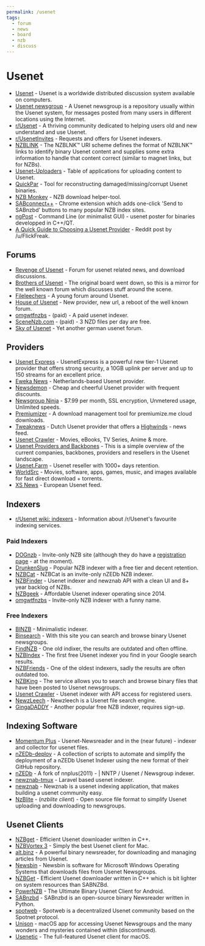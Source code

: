 ```yaml
---
permalink: /usenet
tags:
  - forum
  - news
  - board
  - nzb
  - discuss
---
```


# Usenet

- [Usenet](https://en.wikipedia.org/wiki/Usenet) - Usenet is a worldwide distributed discussion system available on computers.
- [Usenet newsgroup](https://en.wikipedia.org/wiki/Usenet_newsgroup) - A Usenet newsgroup is a repository usually within the Usenet system, for messages posted from many users in different locations using the Internet.
- [r/Usenet](https://www.reddit.com/r/Usenet) - A thriving community dedicated to helping users old and new understand and use Usenet.
- [r/UsenetInvites](https://www.reddit.com/r/UsenetInvites) - Requests and offers for Usenet indexers.
- [NZBLINK](https://nzblnk.info/) - The NZBLNK™ URI scheme defines the format of NZBLNK™ links to identify binary Usenet content and supplies some extra information to handle that content correct (similar to magnet links, but for NZBs).
- [Usenet-Uploaders](https://github.com/animetosho/Nyuu/wiki/Usenet-Uploaders) - Table of applications for uploading content to Usenet.
- [QuickPar](http://www.quickpar.org.uk/index.htm) - Tool for reconstructing damaged/missing/corrupt Usenet binaries.
- [NZB Monkey](https://nzblnk.info/nzb-monkey/) - NZB download helper-tool.
- [SABconnect++](https://github.com/gboudreau/sabconnectplusplus) - Chrome extension which adds one-click 'Send to SABnzbd' buttons to many popular NZB index sites.
- [ngPost](https://github.com/mbruel/ngPost) - Command Line (or minimalist GUI) - usenet poster for binaries developped in C++/QT.
- [A Quick Guide to Choosing a Usenet Provider](https://www.reddit.com/r/usenet/comments/a7ffm7/a_quick_guide_to_choosing_a_usenet_provider/) - Reddit post by /u/FlickFreak.

## Forums

- [Revenge of Usenet](https://revenge-of-usenet.com) - Forum for usenet related news, and download discussions.
- [Brothers of Usenet](https://www.brothers-of-usenet.net) - The original board went down, so this is a mirror for the well known forum which discusses stuff around the scene.
- [Fileleechers](https://fileleechers.info) - A young forum around Usenet.
- [House of Usenet](https://house-of-usenet.com) - New provider, new url, a reboot of the well known forum.
- [omgwtfnzbs](https://omgwtfnzbs.me) - (paid) - A paid usenet indexer.
- [SceneNzb.com](https://scenenzb.com) - (paid) - 3 NZD files per day are free.
- [Sky of Usenet](https://sky-of-use.net) - Yet another german usenet forum.

## Providers

- [Usenet Express](http://usenetexpress.com/) - UsenetExpress is a powerful new tier-1 Usenet provider that offers strong security, a 10GB uplink per server and up to 150 streams for an excellent price.
- [Eweka News](https://www.eweka.nl/) - Netherlands-based Usenet provider.
- [Newsdemon](https://www.newsdemon.com/) - Cheap and cheerful Usenet provider with frequent discounts.
- [Newsgroup Ninja](https://www.newsgroup.ninja/en) - \$7.99 per month, SSL encryption, Unmetered usage, Unlimited speeds.
- [Premiumizer](https://github.com/piejanssens/premiumizer) - A download management tool for premiumize.me cloud downloads.
- [Tweaknews](https://www.tweaknews.eu/en/landing/best-deal?a_aid=greycoder) - Dutch Usenet provider that offers a [Highwinds](https://highwinds.com/) - news feed.
- [Usenet Crawler](www.usenet-crawler.com) - Movies, eBooks, TV Series, Anime & more.
- [Usenet Providers and Backbones](https://commons.wikimedia.org/wiki/File:Usenet_Providers_and_Backbones.svg) - This is a simple overview of the current companies, backbones, providers and resellers in the Usenet landscape.
- [Usenet.Farm](https://usenet.farm/) - Usenet reseller with 1000+ days retention.
- [WorldSrc](https://worldsrc.org) - Movies, software, apps, games, music, and images available for fast direct download + torrents.
- [XS News](https://greycoder.com/goto/xsnews) - European Usenet feed.

## Indexers

- [r/Usenet wiki: indexers](https://www.reddit.com/r/Usenet/wiki/indexers) - Information about /r/Usenet's favourite indexing services.

### Paid Indexers

- [DOGnzb](https://dognzb.cr/login) - Invite-only NZB site (although they do have a [registration page](https://dognzb.cr/register) - at the moment).
- [DrunkenSlug](https://drunkenslug.com/) - Popular NZB indexer with a free tier and decent retention.
- [NZBCat](https://nzb.cat/) - NZBCat is an invite-only nZEDb NZB indexer.
- [NZBFinder](https://nzbfinder.ws/) - Usenet indexer and newznab API with a clean UI and 8+ year backlog of NZBs.
- [NZBgeek](https://nzbgeek.info/) - Affordable Usenet indexer operating since 2014.
- [omgwtfnzbs](https://omgwtfnzbs.me/login) - Invite-only NZB indexer with a funny name.

### Free Indexers

- [BINZB](https://binzb.com) - Minimalistic indexer.
- [Binsearch](https://www.binsearch.info/) - With this site you can search and browse binary Usenet newsgroups.
- [FindNZB](https://findnzb.net) - One old indixer, the results are outdated and often offline.
- [NZBIndex](https://www.nzbindex.com) - The first free Usenet indexer you find in your Google search results.
- [NZBFriends](https://nzbfriends.com) - One of the oldest indexers, sadly the results are often outdated too.
- [NZBKing](http://nzbking.com/) - The service allows you to search and browse binary files that have been posted to Usenet newsgroups.
- [Usenet Crawler](https://usenet-crawler.com/) - Usenet indexer with API access for registered users.
- [NewzLeech](https://www.newzleech.com/) - Newzleech is a Usenet file search engine.
- [GingaDADDY](https://www.gingadaddy.com/) - Another popular free NZB indexer, requires sign-up.

## Indexing Software

- [Momentum Plus](https://plus.momentum-client.com/) - Usenet-Newsreader and in the (near future) - indexer and collector for usenet files.
- [nZEDb-deploy](https://github.com/PREngineer/nZEDb-deploy) - A collection of scripts to automate and simplify the deployment of a nZEDb Usenet Indexer using the new format of their GitHub repository.
- [nZEDb](https://github.com/nZEDb/nZEDb) - A fork of nnplus(2011) - | NNTP / Usenet / Newsgroup indexer.
- [newznab-tmux](https://github.com/NNTmux/newznab-tmux) - Laravel based usenet indexer.
- [newznab](http://www.newznab.com/) - Newznab is a usenet indexing application, that makes building a usenet community easy.
- [NzBlite](https://www.nzblite.com/) - (_nzblite client_) - Open source file format to simplify Usenet uploading and downloading to newsgroups.

## Usenet Clients

- [NZBget](https://nzbget.net/) - Efficient Usenet downloader written in C++.
- [NZBVortex 3](https://www.nzbvortex.com/landing/) - Simply the best Usenet client for Mac.
- [alt.binz](https://www.altbinz.net/) - A powerful binary newsreader, for downloading and managing articles from Usenet.
- [Newsbin](http://newsbin.com/about.php) - Newsbin is software for Microsoft Windows Operating Systems that downloads files from Usenet Newsgroups.
- [NZBGet](http://nzbget.net/) - Efficient Usenet downloader written in C++ which is bit lighter on system resources than SABNZBd.
- [PowerNZB](http://powernzb.co.uk/) - The Ultimate Binary Usenet Client for Android.
- [SABnzbd](http://sabnzbd.org/) - SABnzbd is an open-source binary Newsreader written in Python.
- [spotweb](http://github.com/spotweb/spotweb) - Spotweb is a decentralized Usenet community based on the Spotnet protocol.
- [Unison](http://panic.com/blog/the-future-of-unison/) - macOS app for accessing Usenet Newsgroups and the many wonders and mysteries contained within (discontinued).
- [Usenetic](http://www.usenetic.com/) - The full-featured Usenet client for macOS.
